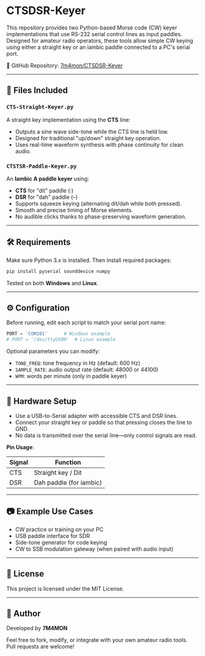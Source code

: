 # CTSDSR-Keyer

This repository provides two Python-based Morse code (CW) keyer implementations that use RS-232 serial control lines as input paddles. Designed for amateur radio operators, these tools allow simple CW keying using either a straight key or an iambic paddle connected to a PC's serial port.

🔗 GitHub Repository: [7m4mon/CTSDSR-Keyer](https://github.com/7m4mon/CTSDSR-Keyer)

---

## 📁 Files Included

### `CTS-Straight-Keyer.py`

A straight key implementation using the **CTS** line:

- Outputs a sine wave side-tone while the CTS line is held low.
- Designed for traditional "up/down" straight key operation.
- Uses real-time waveform synthesis with phase continuity for clean audio.

### `CTSTSR-Paddle-Keyer.py`

An **Iambic A paddle keyer** using:

- **CTS** for "dit" paddle (·)
- **DSR** for "dah" paddle (–)
- Supports squeeze keying (alternating dit/dah while both pressed).
- Smooth and precise timing of Morse elements.
- No audible clicks thanks to phase-preserving waveform generation.

---

## 🛠 Requirements

Make sure Python 3.x is installed. Then install required packages:

```bash
pip install pyserial sounddevice numpy
```

Tested on both **Windows** and **Linux**.

---

## ⚙ Configuration

Before running, edit each script to match your serial port name:

```python
PORT = 'COM101'      # Windows example
# PORT = '/dev/ttyUSB0'  # Linux example
```

Optional parameters you can modify:

- `TONE_FREQ`: tone frequency in Hz (default: 600 Hz)
- `SAMPLE_RATE`: audio output rate (default: 48000 or 44100)
- `WPM`: words per minute (only in paddle keyer)

---

## 🔌 Hardware Setup

- Use a USB-to-Serial adapter with accessible CTS and DSR lines.
- Connect your straight key or paddle so that pressing closes the line to GND.
- No data is transmitted over the serial line—only control signals are read.

**Pin Usage**:

| Signal | Function         |
|--------|------------------|
| CTS    | Straight key / Dit |
| DSR    | Dah paddle (for iambic) |

---

## 📷 Example Use Cases

- CW practice or training on your PC
- USB paddle interface for SDR
- Side-tone generator for code keying
- CW to SSB modulation gateway (when paired with audio input)

---

## 📄 License

This project is licensed under the MIT License.

---

## 🙋 Author

Developed by **7M4MON**

Feel free to fork, modify, or integrate with your own amateur radio tools.  
Pull requests are welcome!